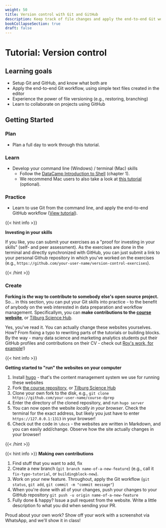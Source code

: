 ```yaml
---
weight: 50
title: Version control with Git and GitHub
description: Keep track of file changes and apply the end-to-end Git workflow.
bookCollapseSection: true
draft: false
---
```


# Tutorial: Version control

## Learning goals

* Setup Git and GitHub, and know what both are
* Apply the end-to-end Git workflow, using simple text files created in the editor
* Experience the power of file versioning (e.g., restoring, branching)
* Learn to collaborate on projects using GitHub

## Getting Started

### Plan

- Plan a full day to work through this tutorial.

### Learn
- Develop your command line (Windows) / terminal (Mac) skills
  - Follow the [DataCamp Introduction to Shell](https://learn.datacamp.com/courses/introduction-to-shell) (chapter 1).
  - We recommend Mac users to also take a look at [this tutorial](https://generalassembly.github.io/prework/cl) (optional).

### Practice
- Learn to use Git from the command line, and apply the end-to-end GitHub workflow ([View tutorial](version-control.html)).

{{< hint info >}}

__Investing in your skills__

If you like, you can submit your exercises as a "proof for investing in your skills" (self- and peer assessment). As the exercises are done in the terminal and directly synchronized with GitHub, you can just submit a link to your personal Github repository in which you've worked on the exercises (e.g., `https://github.com/your-user-name/version-control-exercises`).

{{< /hint >}}

### Create

__Forking is *the* way to contribute to somebody else's open source project.__ So... in this section, you can put your Git skills into practice - to the benefit of anybody on the web interested in data preparation and workflow management. Specificallym, you can __make contributions to the [course website](https://dprep.hannesdatta.com)__, or [Tilburg Science Hub](https://tilburgsciencehub.com).

Yes, you've read it. You can actually change these websites yourselves. How? From fixing a typo to rewriting parts of the tutorials or building blocks. By the way - many data science and marketing analytics students put their GitHub profiles and contributions on their CV - check out [Roy's work, for example](http://royklaassebos.nl/)!)


{{< hint info >}}

__Getting started to "run" the websites on your computer__

1. Install [hugo](https://gohugo.io/getting-started/installing/) - that's the content management system we use for running these websites
2. Fork [the course repository](https://github.com/hannesdatta/course-dprep), or [Tilburg Science Hub](https://github.com/tilburgsciencehub/tsh-website)
3. Clone your own fork to the disk, e.g., `git clone https://github.com/your-user-name/course-dprep`
4. Enter the directory of the cloned repository, and run `hugo server`
5. You can now open the website *locally in your browser*. Check the terminal for the exact address, but likely you just have to enter `https://127.0.0.1:1313` in your browser!
6. Check out the code in `\docs` - the websites are written in Markdown, and you can easily add/change. Observe how the site actually changes in your browser!

{{< /hint >}}


{{< hint info >}}
__Making own contributions__

1. Find stuff that you want to add, fix
2. Create a new branch (`git branch name-of-a-new-feature`) (e.g., call it `fix-typo-tutorial`, or `buildingblock-new`).
6. Work on your new feature. Throughout, apply the Git workflow (`git status`, `git add`, `git commit -m "commit message"`)
7. When you're done with all of your changes, push your changes to your GitHub repository `git push -u origin name-of-a-new-feature`
8. Fully done & happy? Issue a pull request from the website. Write a little description fo what you did when sending your PR.

Proud about your own work? Show off your work with a screenshot via WhatsApp, and we'll show it in class!
